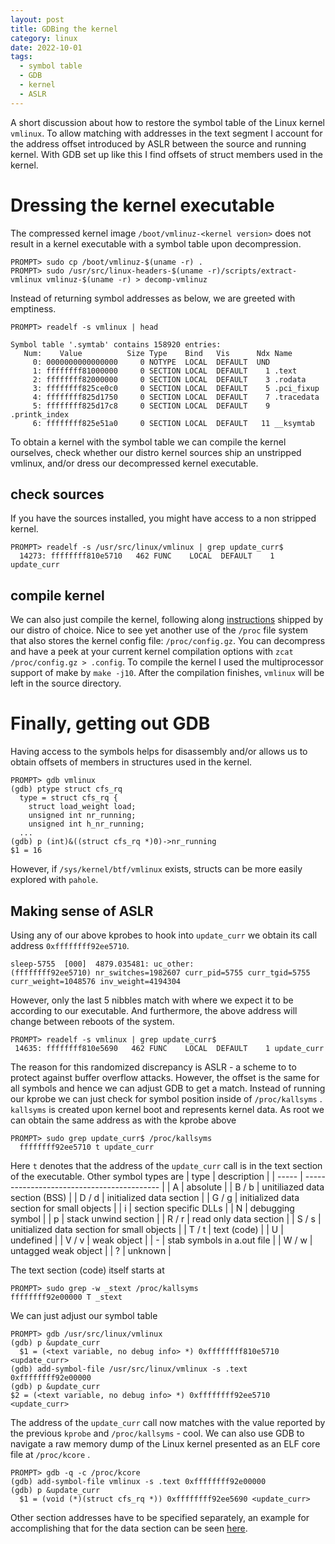 ```yaml
---
layout: post
title: GDBing the kernel
category: linux 
date: 2022-10-01
tags:
  - symbol table
  - GDB
  - kernel
  - ASLR
---
```

A short discussion about how to restore the symbol table of the Linux kernel `vmlinux`. To allow matching with addresses in the text segment I account for the address offset introduced by ASLR between the source and running kernel. With GDB set up like this I find offsets of struct members used in the kernel.
<!--more-->
# Dressing the kernel executable
The compressed kernel image `/boot/vmlinuz-<kernel version>` does not result in a kernel executable with a symbol table upon decompression. 
```
PROMPT> sudo cp /boot/vmlinuz-$(uname -r) .
PROMPT> sudo /usr/src/linux-headers-$(uname -r)/scripts/extract-vmlinux vmlinuz-$(uname -r) > decomp-vmlinuz
```
Instead of returning symbol addresses as below, we are greeted with emptiness. 
```
PROMPT> readelf -s vmlinux | head

Symbol table '.symtab' contains 158920 entries:
   Num:    Value          Size Type    Bind   Vis      Ndx Name
     0: 0000000000000000     0 NOTYPE  LOCAL  DEFAULT  UND
     1: ffffffff81000000     0 SECTION LOCAL  DEFAULT    1 .text
     2: ffffffff82000000     0 SECTION LOCAL  DEFAULT    3 .rodata
     3: ffffffff825ce0c0     0 SECTION LOCAL  DEFAULT    5 .pci_fixup
     4: ffffffff825d1750     0 SECTION LOCAL  DEFAULT    7 .tracedata
     5: ffffffff825d17c8     0 SECTION LOCAL  DEFAULT    9 .printk_index
     6: ffffffff825e51a0     0 SECTION LOCAL  DEFAULT   11 __ksymtab
```
To obtain a kernel with the symbol table we can compile the kernel ourselves, check whether our distro kernel sources ship an unstripped vmlinux, and/or dress our decompressed kernel executable. 

## check sources
If you have the sources installed, you might have access to a non stripped kernel.
```
PROMPT> readelf -s /usr/src/linux/vmlinux | grep update_curr$
  14273: ffffffff810e5710   462 FUNC    LOCAL  DEFAULT    1 update_curr
```
## compile kernel
We can also just compile the kernel, following along [instructions](https://wiki.archlinux.org/title/Kernel/Traditional_compilation) shipped by our distro of choice. Nice to see yet another use of the `/proc` file system that also stores the kernel config file: `/proc/config.gz`. You can decompress and have a peek at your current kernel compilation options with `zcat /proc/config.gz > .config`. To compile the kernel I used the multiprocessor support of make by `make -j10`. After the compilation finishes, `vmlinux` will be left in the source directory. 

# Finally, getting out GDB
Having access to the symbols helps for disassembly and/or allows us to obtain offsets of members in structures used in the kernel. 
```
PROMPT> gdb vmlinux
(gdb) ptype struct cfs_rq
  type = struct cfs_rq {
	struct load_weight load;
    unsigned int nr_running;
    unsigned int h_nr_running;
  ...
(gdb) p (int)&((struct cfs_rq *)0)->nr_running
$1 = 16
```
However, if `/sys/kernel/btf/vmlinux` exists, structs can be more easily explored with  `pahole`. 

## Making sense of ASLR
Using any of our above kprobes to hook into `update_curr` we obtain its call address `0xffffffff92ee5710`. 
```
sleep-5755  [000]  4879.035481: uc_other:             (ffffffff92ee5710) nr_switches=1982607 curr_pid=5755 curr_tgid=5755 curr_weight=1048576 inv_weight=4194304
```
However, only the last 5 nibbles match with where we expect it to be according to our executable. And furthermore, the above address will change between reboots of the system. 
```
PROMPT> readelf -s vmlinux | grep update_curr$
 14635: ffffffff810e5690   462 FUNC    LOCAL  DEFAULT    1 update_curr
```
The reason for this randomized discrepancy is ASLR - a scheme to to protect against buffer overflow attacks. However, the offset is the same for all symbols and hence we can adjust GDB to get a match. Instead of running our kprobe we can just check for symbol position inside of `/proc/kallsyms` . `kallsyms` is created upon kernel boot and represents kernel data. As root we can obtain the same address as with the kprobe above
```
PROMPT> sudo grep update_curr$ /proc/kallsyms
  ffffffff92ee5710 t update_curr
```
Here `t` denotes that the address of the `update_curr` call is in the text section of the executable. Other symbol types are
| type  | description                                |
| ----- | ------------------------------------------ |
| A     | absolute                                   |
| B / b | unitiliazed data section (BSS)             |
| D / d | initialized data section                   |
| G / g | initialized data section for small objects |
| i     | section specific DLLs                      |
| N     | debugging symbol                           |
| p     | stack unwind section                       |
| R / r | read only data section                     |
| S / s | unitialized data section for small objects |
| T / t | text (code)                                |
| U     | undefined                                  |
| V / v | weak object                                |
| -     | stab symbols in a.out file                 |
| W / w | untagged weak object                       |
| ?     | unknown                                    |

The text section (code) itself starts at
```
PROMPT> sudo grep -w _stext /proc/kallsyms
ffffffff92e00000 T _stext
```
We can just adjust our symbol table
```
PROMPT> gdb /usr/src/linux/vmlinux
(gdb) p &update_curr
  $1 = (<text variable, no debug info> *) 0xffffffff810e5710 <update_curr>
(gdb) add-symbol-file /usr/src/linux/vmlinux -s .text 0xffffffff92e00000
(gdb) p &update_curr
$2 = (<text variable, no debug info> *) 0xffffffff92ee5710 <update_curr>
```
The address of the `update_curr` call now matches with the value reported by the previous `kprobe` and `/proc/kallsyms` - cool. We can also use GDB to navigate a raw memory dump of the Linux kernel presented as an ELF core file at `/proc/kcore` . 
```
PROMPT> gdb -q -c /proc/kcore
(gdb) add-symbol-file vmlinux -s .text 0xffffffff92e00000
(gdb) p &update_curr
  $1 = (void (*)(struct cfs_rq *)) 0xffffffff92ee5690 <update_curr>
```
Other section addresses have to be specified separately, an example for accomplishing that for the data section can be seen [here](https://stackoverflow.com/a/69873364). 


